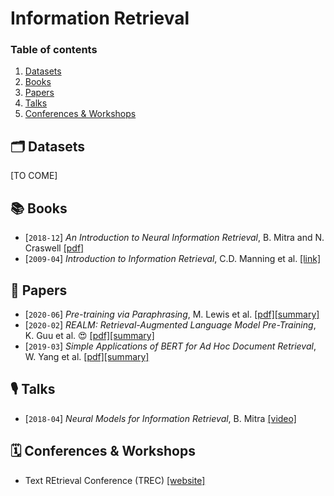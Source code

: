 # Information Retrieval


### Table of contents

1. [Datasets](#datasets)
2. [Books](#books)
3. [Papers](#papers)
4. [Talks](#talks)
5. [Conferences & Workshops](#conferences)


## 🗂 Datasets <a name="datasets"></a>

[TO COME]


## 📚  Books <a name="books"></a>

- [`2018-12`] *An Introduction to Neural Information Retrieval*, B. Mitra and N. Craswell [[pdf]](https://www.microsoft.com/en-us/research/uploads/prod/2017/06/fntir2018-neuralir-mitra.pdf)
- [`2009-04`] *Introduction to Information Retrieval*, C.D. Manning et al. [[link]](https://nlp.stanford.edu/IR-book/)


## 📄  Papers <a name="papers"></a>

- [`2020-06`] *Pre-training via Paraphrasing*, M. Lewis et al. [[pdf]](https://arxiv.org/pdf/2006.15020)[[summary]](summaries/lewis2020pretraining.md)
- [`2020-02`] *REALM: Retrieval-Augmented Language Model Pre-Training*, K. Guu et al. 😍 [[pdf]](https://arxiv.org/pdf/2002.08909)[[summary]](summaries/guu2020realm.md)
- [`2019-03`] *Simple Applications of BERT for Ad Hoc Document Retrieval*, W. Yang et al. [[pdf]](https://arxiv.org/pdf/1903.10972)[[summary]](summaries/yang2019simple.md)


## 🎙  Talks <a name="talks"></a>

- [`2018-04`] *Neural Models for Information Retrieval*, B. Mitra [[video]](https://www.youtube.com/watch?v=g1Pgo5yTIKg)


## 🗓  Conferences & Workshops <a name="conferences"></a>

- Text REtrieval Conference (TREC) [[website]](https://trec.nist.gov/)
